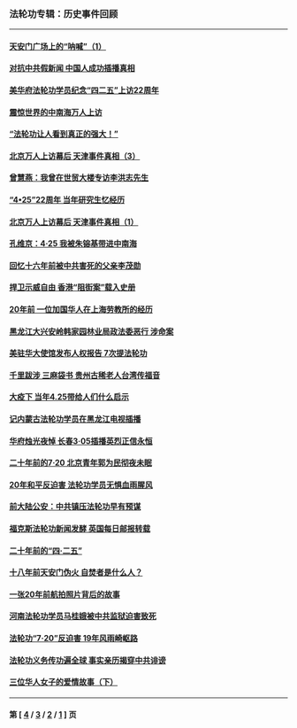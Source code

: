 ### 法轮功专辑：历史事件回顾
---
#### [天安门广场上的“呐喊”（1）](../../pages/nf5793/n13105277.md?08170430) 
#### [对抗中共假新闻 中国人成功插播真相](../../pages/nf5793/n12910618.md?08170430) 
#### [美华府法轮功学员纪念“四二五”上访22周年](../../pages/nf5793/n12904445.md?08170430) 
#### [震惊世界的中南海万人上访](../../pages/nf5793/n12903976.md?08170430) 
#### [“法轮功让人看到真正的强大！”](../../pages/nf5793/n12903195.md?08170430) 
#### [北京万人上访幕后 天津事件真相（3）](../../pages/nf5793/n12902807.md?08170430) 
#### [曾慧燕：我曾在世贸大楼专访李洪志先生](../../pages/nf5793/n12898729.md?08170430) 
#### [“4•25”22周年 当年研究生忆经历](../../pages/nf5793/n12894152.md?08170430) 
#### [北京万人上访幕后 天津事件真相（1）](../../pages/nf5793/n12885174.md?08170430) 
#### [孔维京：4·25 我被朱镕基带进中南海](../../pages/nf5793/n12864987.md?08170430) 
#### [回忆十六年前被中共害死的父亲李茂勋](../../pages/nf5793/n12880270.md?08170430) 
#### [捍卫示威自由 香港“阻街案”载入史册](../../pages/nf5793/n12811245.md?08170430) 
#### [20年前 一位加国华人在上海劳教所的经历](../../pages/nf5793/n12707932.md?08170430) 
#### [黑龙江大兴安岭韩家园林业局政法委恶行 涉命案](../../pages/nf5793/n12622815.md?08170430) 
#### [美驻华大使馆发布人权报告 7次提法轮功](../../pages/nf5793/n12520541.md?08170430) 
#### [千里跋涉 三麻袋书 贵州古稀老人台湾传福音](../../pages/nf5793/n12198750.md?08170430) 
#### [大疫下 当年4.25带给人们什么启示](../../pages/nf5793/n12058565.md?08170430) 
#### [记内蒙古法轮功学员在黑龙江电视插播](../../pages/nf5793/n11699194.md?08170430) 
#### [华府烛光夜悼 长春3·05插播英烈正信永恒](../../pages/nf5793/n11397432.md?08170430) 
#### [二十年前的7·20 北京青年郭为民彻夜未眠](../../pages/nf5793/n11354195.md?08170430) 
#### [20年和平反迫害 法轮功学员无惧血雨腥风](../../pages/nf5793/n11348279.md?08170430) 
#### [前大陆公安：中共镇压法轮功早有预谋](../../pages/nf5793/n11352168.md?08170430) 
#### [福克斯法轮功新闻发酵  英国每日邮报转载](../../pages/nf5793/n11285952.md?08170430) 
#### [二十年前的“四·二五”](../../pages/nf5793/n11207639.md?08170430) 
#### [十八年前天安门伪火 自焚者是什么人？](../../pages/nf5793/n10996556.md?08170430) 
#### [一张20年前航拍照片背后的故事](../../pages/nf5793/n10693797.md?08170430) 
#### [河南法轮功学员马桂娥被中共监狱迫害致死](../../pages/nf5793/n10684974.md?08170430) 
#### [法轮功“7‧20”反迫害 19年风雨崎岖路](../../pages/nf5793/n10570834.md?08170430) 
#### [法轮功义务传功遍全球 事实亲历揭穿中共诽谤](../../pages/nf5793/n10581061.md?08170430) 
#### [三位华人女子的爱情故事（下）](../../pages/nf5793/n10435541.md?08170430) 

---
#### 第 [ [4](./4.md?08170430) / [3](./3.md?08170430) / [2](./2.md?08170430) / [1](./1.md?08170430) ] 页
